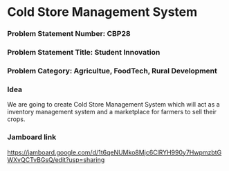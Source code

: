 # Cold Store Management System

### Problem Statement Number: CBP28
### Problem Statement Title: Student Innovation
### Problem Category: Agricultue, FoodTech, Rural Development


### Idea
We are going to create Cold Store Management System which will act as a inventory management system and a marketplace for farmers to sell their crops.
### Jamboard link
https://jamboard.google.com/d/1t6qeNUMko8Mjc6ClRYH990y7HwpmzbtGWXvQCTvBGsQ/edit?usp=sharing
